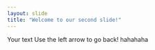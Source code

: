 ```yaml
---
layout: slide
title: "Welcome to our second slide!"
---
```

Your text
Use the left arrow to go back! hahahaha
